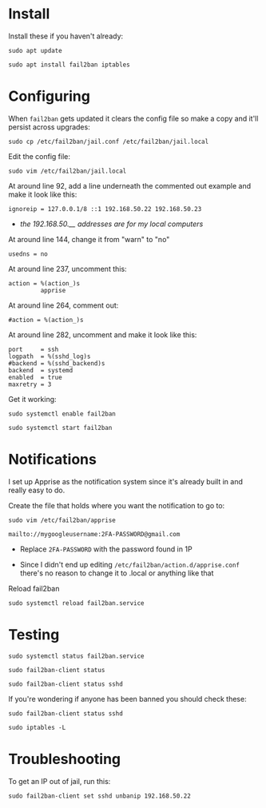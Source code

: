 # Install

Install these if you haven't already:
```
sudo apt update

sudo apt install fail2ban iptables
```


# Configuring

When `fail2ban` gets updated it clears the config file so make a copy and it'll persist across upgrades:
```
sudo cp /etc/fail2ban/jail.conf /etc/fail2ban/jail.local
```

Edit the config file:
```
sudo vim /etc/fail2ban/jail.local
```

At around line 92, add a line underneath the commented out example and make it look like this:
```
ignoreip = 127.0.0.1/8 ::1 192.168.50.22 192.168.50.23
```
- *the 192.168.50.__ addresses are for my local computers*

At around line 144, change it from "warn" to "no"
```
usedns = no
```

At around line 237, uncomment this:
```
action = %(action_)s
         apprise
```

At around line 264, comment out:
```
#action = %(action_)s
```

At around line 282, uncomment and make it look like this:
```
port     = ssh
logpath  = %(sshd_log)s
#backend = %(sshd_backend)s
backend  = systemd
enabled  = true
maxretry = 3
```

Get it working:
```
sudo systemctl enable fail2ban

sudo systemctl start fail2ban
```


# Notifications

I set up Apprise as the notification system since it's already built in and really easy to do.

Create the file that holds where you want the notification to go to:
```
sudo vim /etc/fail2ban/apprise
```

```
mailto://mygoogleusername:2FA-PASSWORD@gmail.com
```
- Replace `2FA-PASSWORD` with the password found in 1P

- Since I didn't end up editing `/etc/fail2ban/action.d/apprise.conf` there's no reason to change it to .local or anything like that

Reload fail2ban
```
sudo systemctl reload fail2ban.service
```



# Testing

```
sudo systemctl status fail2ban.service
```

```
sudo fail2ban-client status

sudo fail2ban-client status sshd
```

If you're wondering if anyone has been banned you should check these:
```
sudo fail2ban-client status sshd

sudo iptables -L
```


# Troubleshooting

To get an IP out of jail, run this:
```
sudo fail2ban-client set sshd unbanip 192.168.50.22
```
